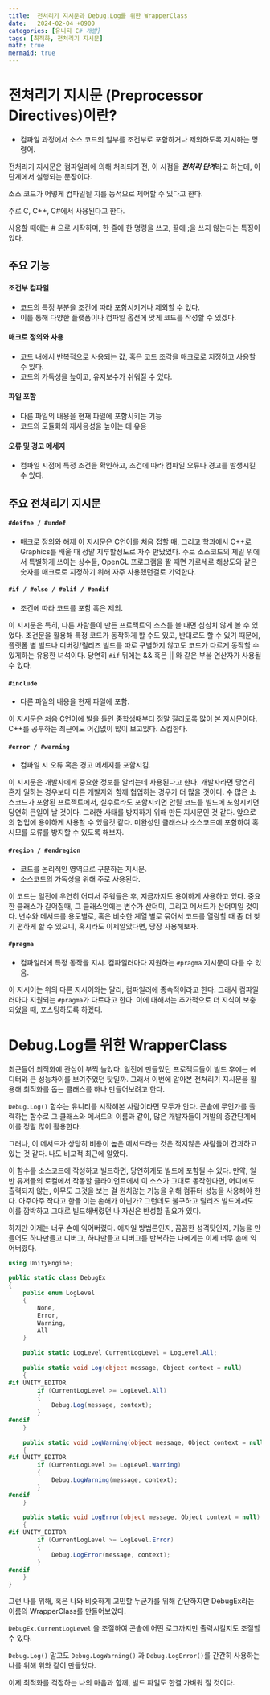 ```yaml
---
title:  전처리기 지시문과 Debug.Log를 위한 WrapperClass
date:   2024-02-04 +0900
categories: [유니티 C# 개발]
tags: [최적화, 전처리기 지시문]
math: true
mermaid: true
---
```


# 전처리기 지시문 (Preprocessor Directives)이란?

- 컴파일 과정에서 소스 코드의 일부를 조건부로 포함하거나 제외하도록 지시하는 명령어.

전처리기 지시문은 컴파일러에 의해 처리되기 전, 이 시점을 ***전처리 단계***라고 하는데, 이 단계에서 실행되는 문장이다.

소스 코드가 어떻게 컴파일될 지를 동적으로 제어할 수 있다고 한다.

주로 C, C++, C#에서 사용된다고 한다.

사용할 때에는 # 으로 시작하며, 한 줄에 한 명령을 쓰고, 끝에 ;을 쓰지 않는다는 특징이 있다.

## 주요 기능

####  조건부 컴파일
- 코드의 특정 부분을 조건에 따라 포함시키거나 제외할 수 있다.
- 이를 통해 다양한 플랫폼이나 컴파일 옵션에 맞게 코드를 작성할 수 있겠다.
#### 매크로 정의와 사용
- 코드 내에서 반복적으로 사용되는 값, 혹은 코드 조각을 매크로로 지정하고 사용할 수 있다.
- 코드의 가독성을 높이고, 유지보수가 쉬워질 수 있다.
#### 파일 포함
- 다른 파일의 내용을 현재 파일에 포함시키는 기능
- 코드의 모듈화와 재사용성을 높이는 데 유용
#### 오류 및 경고 메세지
- 컴파일 시점에 특정 조건을 확인하고, 조건에 따라 컴파일 오류나 경고를 발생시킬 수 있다.

## 주요 전처리기 지시문
#### `#deifne / #undef`
- 매크로 정의와 해제
이 지시문은 C언어를 처음 접할 때, 그리고 학과에서 C++로 Graphics를 배울 때 정말 지루할정도로 자주 만났었다. 주로 소스코드의 제일 위에서 특별하게 쓰이는 상수들, OpenGL 프로그램을 짤 때면 가로세로 해상도와 같은 숫자를 매크로로 지정하기 위해 자주 사용했던걸로 기억한다.

#### `#if / #else / #elif / #endif`
-  조건에 따라 코드를 포함 혹은 제외.

이 지시문은 특히, 다른 사람들이 만든 프로젝트의 소스를 볼 때면 심심치 않게 볼 수 있었다.
조건문을 활용해 특정 코드가 동작하게 할 수도 있고, 반대로도 할 수 있기 때문에, 플랫폼 별 빌드나 디버깅/릴리즈 빌드를 따로 구별하지 않고도 코드가 다르게 동작할 수 있게하는 유용한 녀석이다. 당연히 `#if` 뒤에는 && 혹은 || 와 같은 부울 연산자가 사용될 수 있다. 
#### `#include`
- 다른 파일의 내용을 현재 파일에 포함.

이 지시문은 처음 C언어에 발을 들인 중학생때부터 정말 질리도록 많이 본 지시문이다. C++를 공부하는 최근에도 어김없이 많이 보고있다. 스킵한다.
####  `#error / #warning`
- 컴파일 시 오류 혹은 경고 메세지를 포함시킴.

이 지시문은 개발자에게 중요한 정보를 알리는데 사용된다고 한다. 개발자라면 당연히 혼자 일하는 경우보다 다른 개발자와 함께 협업하는 경우가 더 많을 것이다. 수 많은 소스코드가 포함된 프로젝트에서, 실수로라도 포함시키면 안될 코드를 빌드에 포함시키면 당연히 큰일이 날  것이다. 그러한 사태를 방지하기 위해 만든 지시문인 것 같다. 앞으로의 협업에 용이하게 사용할 수 있을것 같다. 미완성인 클래스나 소스코드에 포함하여 혹시모를 오류를 방지할 수 있도록 해보자.
#### `#region / #endregion`
- 코드를 논리적인 영역으로 구분하는 지시문.
- 소스코드의 가독성을 위해 주로 사용된다.

이 코드는 일전에 우연히 어디서 주워들은 후, 지금까지도 용이하게 사용하고 있다.
중요한 클래스가 길어질때, 그 클래스안에는 변수가 산더미, 그리고 메서드가 산더미일 것이다.
변수와 메서드를 용도별로, 혹은 비슷한 계열 별로 묶어서 코드를 열람할 때 좀 더 찾기 편하게 할 수 있으니, 혹시라도 이제알았다면, 당장 사용해보자.

#### `#pragma`
- 컴파일러에 특정 동작을 지시. 컴파일러마다 지원하는 `#pragma` 지시문이 다를 수 있음.

이 지시어는 위의 다른 지시어와는 달리, 컴파일러에 종속적이라고 한다. 그래서 컴파일러마다 지원되는 `#pragma`가 다르다고 한다. 이에 대해서는 추가적으로 더 지식이 보충되었을 때, 포스팅하도록 하겠다.

# Debug.Log를 위한 WrapperClass

최근들어 최적화에 관심이 부쩍 늘었다. 일전에 만들었던 프로젝트들이 빌드 후에는 에디터와 큰 성능차이를 보여주었던 탓일까. 그래서 이번에 알아본 전처리기 지시문을 활용해 최적화를 돕는 클래스를 하나 만들어보려고 한다.

`Debug.Log()` 함수는 유니티를 시작해본 사람이라면 모두가 안다. 콘솔에 무언가를 출력하는 함수로 그 클래스와 메서드의 이름과 같이, 많은 개발자들이 개발의 중간단계에 이를 정말 많이 활용한다.

그러나, 이 메서드가 상당히 비용이 높은 메서드라는 것은 적지않은 사람들이 간과하고 있는 것 같다. 나도 비교적 최근에 알았다. 

이 함수를 소스코드에 작성하고 빌드하면, 당연하게도 빌드에 포함될 수 있다. 만약, 일반 유저들의 로컬에서 작동할 클라이언트에서 이 소스가 그대로 동작한다면, 어디에도 출력되지 않는, 아무도 그것을 보는 걸 원치않는 기능을 위해 컴퓨터 성능을 사용해야 한다. 아주아주 작다고 한들 이는 손해가 아닌가? 그런데도 불구하고 릴리즈 빌드에서도 이를 깜박하고 그대로 빌드해버렸던 나 자신은 반성할 필요가 있다.

하지만 이제는 너무 손에 익어버렸다. 애자일 방법론인지, 꼼꼼한 성격탓인지, 기능을 만들어도 하나만들고 디버그, 하나만들고 디버그를 반복하는 나에게는 이제 너무 손에 익어버렸다.


``` cs
using UnityEngine;  
  
public static class DebugEx  
{  
    public enum LogLevel  
    {  
        None,  
        Error,  
        Warning,  
        All  
    }  
  
    public static LogLevel CurrentLogLevel = LogLevel.All;  
  
    public static void Log(object message, Object context = null)  
    {
#if UNITY_EDITOR  
        if (CurrentLogLevel >= LogLevel.All)  
        {
	        Debug.Log(message, context);  
        }
#endif  
    }  
  
    public static void LogWarning(object message, Object context = null)  
    {
#if UNITY_EDITOR  
        if (CurrentLogLevel >= LogLevel.Warning)  
        {
			Debug.LogWarning(message, context);  
        }
#endif  
    }  
  
    public static void LogError(object message, Object context = null)  
    {
#if UNITY_EDITOR 
        if (CurrentLogLevel >= LogLevel.Error)  
        {
			Debug.LogError(message, context);  
        }
#endif 
    }  
}
```

그런 나를 위해, 혹은 나와 비슷하게 고민할 누군가를 위해 간단하지만 DebugEx라는 이름의 WrapperClass를 만들어보았다. 

`DebugEx.CurrentLogLevel` 을 조절하여 콘솔에 어떤 로그까지만 출력시킬지도 조절할 수 있다.

`Debug.Log()` 말고도 `Debug.LogWarning()` 과 `Debug.LogError()`를 간간히 사용하는 나를 위해 위와 같이 만들었다.

이제 최적화를 걱정하는 나의 마음과 함께, 빌드 파일도 한결 가벼워 질 것이다. 